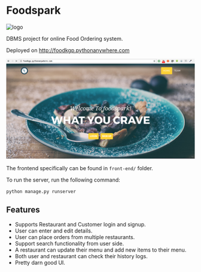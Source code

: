 # Foodspark

![logo](front-end/img/logo.ico)

DBMS project for online Food Ordering system.

Deployed on http://foodkgp.pythonanywhere.com

![Screenshot](Screenshot.png)

The frontend specifically can be found in `front-end/` folder.

To run the server, run the following command:

    python manage.py runserver

## Features
* Supports Restaurant and Customer login and signup.
* User can enter and edit details.
* User can place orders from multiple restaurants.
* Support search functionality from user side.
* A restaurant can update their menu and add new items to their menu.
* Both user and restaurant can check their history logs.
* Pretty darn good UI.

